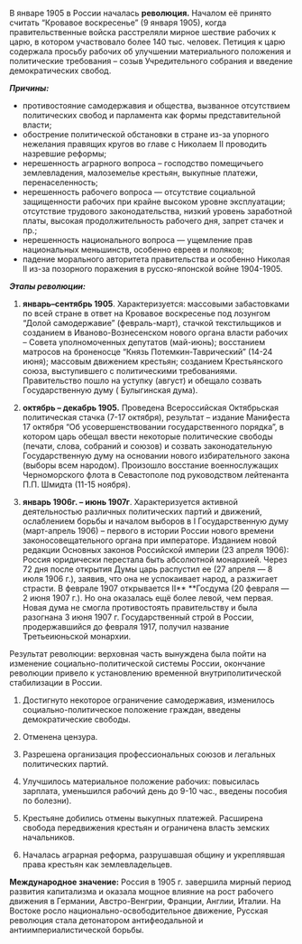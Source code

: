 В январе 1905 в России началась **революция.** Началом её принято считать “Кровавое воскресенье” (9 января 1905), когда правительственные войска расстреляли мирное шествие рабочих к царю, в котором участвовало более 140 тыс. человек. Петиция к царю содержала просьбу рабочих об улучшении материального положения и политические требования – созыв Учредительного собрания и введение демократических свобод.

**_Причины:_**

- противостояние самодержавия и общества, вызванное отсутствием политических свобод и парламента как формы представительной власти;
- обострение политической обстановки в стране из-за упорного нежелания правящих кругов во главе с Николаем II проводить назревшие реформы;
- нерешенность аграрного вопроса – господство помещичьего землевладения, малоземелье крестьян, выкупные платежи, перенаселенность;
- нерешенность рабочего вопроса — отсутствие социальной защищенности рабочих при крайне высоком уровне эксплуатации; отсутствие трудового законодательства, низкий уровень заработной платы, высокая продолжительность рабочего дня, запрет стачек и пр.;
- нерешенность национального вопроса — ущемление прав национальных меньшинств, особенно евреев и поляков;
- падение морального авторитета правительства и особенно Николая II из-за позорного поражения в русско-японской войне 1904-1905.

**_Этапы революции:_**

1. **январь–сентябрь 1905**. Характеризуется: массовыми забастовками по всей стране в ответ на Кровавое воскресенье под лозунгом “Долой самодержавие” (февраль-март), стачкой текстильщиков и созданием в Иваново-Вознесенском нового органа власти рабочих – Совета уполномоченных депутатов (май-июнь); восстанием матросов на броненосце “Князь Потемкин-Таврический” (14-24 июня); массовым движением крестьян; созданием Крестьянского союза, выступившего с политическими требованиями. Правительство пошло на уступку (август) и обещало созвать Государственную думу ( Булыгинская дума).
    
2. **октябрь – декабрь 1905.** Проведена Всероссийская Октябрьская политическая стачка (7-17 октября), результат – издание Манифеста 17 октября “Об усовершенствовании государственного порядка”, в котором царь обещал ввести некоторые политические свободы (печати, слова, собраний и союзов) и созвать законодательную Государственную думу на основании нового избирательного закона (выборы всем народом). Произошло восстание военнослужащих Черноморского флота в Севастополе под руководством лейтенанта П.П. Шмидта (11-15 ноября).
    
3. **январь 1906г. – июнь 1907г**. Характеризуется активной деятельностью различных политических партий и движений, ослаблением борьбы и началом выборов в I Государственную думу (март-апрель 1906) – первого в истории России нового времени законосовещательного органа при императоре. Изданием новой редакции Основных законов Российской империи (23 апреля 1906): Россия юридически перестала быть абсолютной монархией. Через 72 дня после открытия Думы царь распустил ее (27 апреля — 8 июля 1906 г.), заявив, что она не успокаивает народ, а разжигает страсти. В феврале 1907 открывается II** **Госдума (20 февраля — 2 июня 1907 г.). Но она оказалась ещё более левой, чем первая. Новая дума не смогла противостоять правительству и была разогнана 3 июня 1907 г. Государственный строй в России, продержавшийся до февраля 1917, получил название Третьеиюньской монархии.
    

Результат революции: верховная часть вынуждена была пойти на изменение социально-политической системы России, окончание революции привело к установлению временной внутриполитической стабилизации в России.

1. Достигнуто некоторое ограничение самодержавия, изменилось социально-политическое положение граждан, введены демократические свободы.
    
2. Отменена цензура.
    
3. Разрешена организация профессиональных союзов и легальных политических партий.
    
4. Улучшилось материальное положение рабочих: повысилась зарплата, уменьшился рабочий день до 9-10 час., введены пособия по болезни).
    
5. Крестьяне добились отмены выкупных платежей. Расширена свобода передвижения крестьян и ограничена власть земских начальников.
    
6. Началась аграрная реформа, разрушавшая общину и укреплявшая права крестьян как землевладельцев.
    

**Международное значение:** Россия в 1905 г. завершила мирный период развития капитализма и оказала мощное влияние на рост рабочего движения в Германии, Австро-Венгрии, Франции, Англии, Италии. На Востоке росло национально-освободительное движение, Русская революция стала детонатором антифеодальной и антиимпериалистической борьбы.